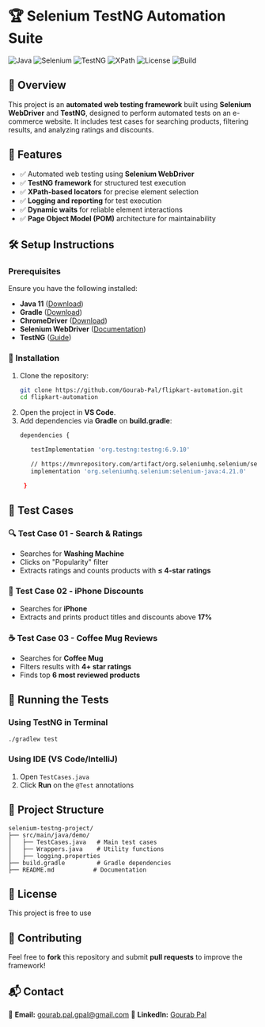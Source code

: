 # 🏆 Selenium TestNG Automation Suite

![Java](https://img.shields.io/badge/Java-11-red?logo=java)
![Selenium](https://img.shields.io/badge/Selenium-Web%20Automation-brightgreen?logo=selenium)
![TestNG](https://img.shields.io/badge/TestNG-Testing%20Framework-blue?logo=testng)
![XPath](https://img.shields.io/badge/XPath-Query%20Selector-orange)
![License](https://img.shields.io/badge/License-Apache%202.0-green)
![Build](https://img.shields.io/badge/Build-Passing-brightgreen)

## 📌 Overview
This project is an **automated web testing framework** built using **Selenium WebDriver** and **TestNG**, designed to perform automated tests on an e-commerce website. It includes test cases for searching products, filtering results, and analyzing ratings and discounts.

## 🚀 Features
- ✅ Automated web testing using **Selenium WebDriver**
- ✅ **TestNG framework** for structured test execution
- ✅ **XPath-based locators** for precise element selection
- ✅ **Logging and reporting** for test execution
- ✅ **Dynamic waits** for reliable element interactions
- ✅ **Page Object Model (POM)** architecture for maintainability

## 🛠️ Setup Instructions
### Prerequisites
Ensure you have the following installed:
- **Java 11** ([Download](https://www.oracle.com/java/technologies/javase-jdk11-downloads.html))
- **Gradle** ([Download](https://gradle.org/install/))
- **ChromeDriver** ([Download](https://chromedriver.chromium.org/downloads))
- **Selenium WebDriver** ([Documentation](https://www.selenium.dev/documentation/))
- **TestNG** ([Guide](https://testng.org/doc/))

### 🔧 Installation
1. Clone the repository:
   ```bash
   git clone https://github.com/Gourab-Pal/flipkart-automation.git
   cd flipkart-automation
   ```
2. Open the project in **VS Code**.
3. Add dependencies via **Gradle** on **build.gradle**:
   ```sh
   dependencies {

      testImplementation 'org.testng:testng:6.9.10'

      // https://mvnrepository.com/artifact/org.seleniumhq.selenium/selenium-java
      implementation 'org.seleniumhq.selenium:selenium-java:4.21.0'

    }
   ```

## 📌 Test Cases

### 🔍 **Test Case 01 - Search & Ratings**
- Searches for **Washing Machine**
- Clicks on "Popularity" filter
- Extracts ratings and counts products with **≤ 4-star ratings**

### 📱 **Test Case 02 - iPhone Discounts**
- Searches for **iPhone**
- Extracts and prints product titles and discounts above **17%**

### ☕ **Test Case 03 - Coffee Mug Reviews**
- Searches for **Coffee Mug**
- Filters results with **4+ star ratings**
- Finds top **6 most reviewed products**

## 🏃 Running the Tests
### Using TestNG in Terminal
```bash
./gradlew test
```
### Using IDE (VS Code/IntelliJ)
1. Open `TestCases.java`
2. Click **Run** on the `@Test` annotations

## 📝 Project Structure
```plaintext
selenium-testng-project/
├── src/main/java/demo/
│   ├── TestCases.java   # Main test cases
│   ├── Wrappers.java    # Utility functions
│   ├── logging.properties
├── build.gradle         # Gradle dependencies
├── README.md           # Documentation
```



## 📜 License
This project is free to use

## 🤝 Contributing
Feel free to **fork** this repository and submit **pull requests** to improve the framework!

## 📬 Contact
📧 **Email:** [gourab.pal.gpal@gmail.com](mailto:gourab.pal.gpal@gmail.com)
🔗 **LinkedIn:** [Gourab Pal](http://www.linkedin.com/in/gourab-pal-0327801a4)


